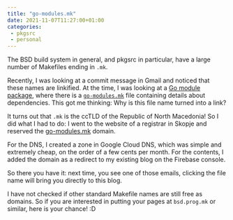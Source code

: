 ```yaml
---
title: "go-modules.mk"
date: 2021-11-07T11:27:00+01:00
categories:
 - pkgsrc
 - personal
---
```

The BSD build system in general, and pkgsrc in particular, have a large number
of Makefiles ending in `.mk`.

Recently, I was looking at a commit message in Gmail and noticed that these
names are linkified. At the time, I was looking at a [Go module
package](/posts/go-mod-support-3), where there is a
[`go-modules.mk`](https://go-modules.mk/) file containing details about
dependencies. This got me thinking: Why is this file name turned into a link? 

It turns out that `.mk` is the ccTLD of the Republic of North Macedonia! So I
did what I had to do: I went to the website of a registrar in Skopje and
reserved the [go-modules.mk](https://go-modules.mk/) domain.

For the DNS, I created a zone in Google Cloud DNS, which was simple and
extremely cheap, on the order of a few cents per month. For the contents, I
added the domain as a redirect to my existing blog on the Firebase console.

So there you have it: next time, you see one of those emails, clicking the file
name will bring you directly to this blog.

I have not checked if other standard Makefile names are still free as domains.
So if you are interested in putting your pages at `bsd.prog.mk` or similar, here
is your chance! :D